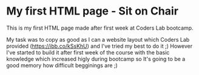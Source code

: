 # My first HTML page - Sit on Chair

This is my first HTML page made after first week at Coders Lab bootcamp. 

My task was to copy as good as I can a website layout which Coders Lab provided (https://ibb.co/kSsKhU) and I've tried my best to do it ;)
However I've started to build it after first week of the course with the basic knowledge which increased higly during bootcamp so It's going to be a good memory how difficult begginings are ;)
